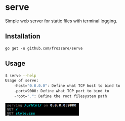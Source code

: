 serve
=====

Simple web server for static files with terminal logging.

## Installation

```
go get -u github.com/frozzare/serve
```

## Usage

```bash
$ serve --help
Usage of serve:
	-host="0.0.0.0": Define what TCP host to bind to
	-port=9000: Define what TCP port to bind to
	-root=".": Define the root filesystem path
```

![Terminal](terminal.png)